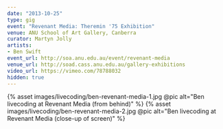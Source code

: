 ```yaml
---
date: "2013-10-25"
type: gig
event: "Revenant Media: Theremin '75 Exhibition"
venue: ANU School of Art Gallery, Canberra
curator: Martyn Jolly
artists:
- Ben Swift
event_url: http://soa.anu.edu.au/event/revenant-media
venue_url: http://soad.cass.anu.edu.au/gallery-exhibitions
video_url: https://vimeo.com/78788032
hidden: true
---
```


{% asset images/livecoding/ben-revenant-media-1.jpg @pic alt="Ben livecoding at Revenant Media (from behind)" %}
{% asset images/livecoding/ben-revenant-media-2.jpg @pic alt="Ben livecoding at Revenant Media (close-up of screen)" %}
